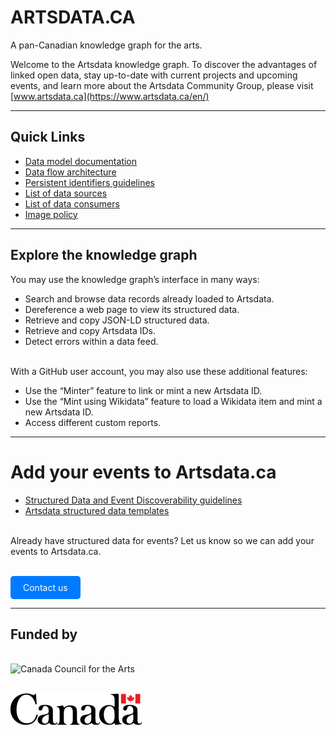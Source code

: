 

# ARTSDATA.CA

A pan-Canadian knowledge graph for the arts.

Welcome to the Artsdata knowledge graph. To discover the advantages of linked open data, stay up-to-date with current projects and upcoming events, and learn more about the Artsdata Community Group, please visit [www.artsdata.ca](https://www.artsdata.ca/en/)

---

## Quick Links

- [Data model documentation](https://culturecreates.github.io/artsdata-data-model/)
- [Data flow architecture](https://culturecreates.github.io/artsdata-data-model/architecture/overview.html)
- [Persistent identifiers guidelines](https://culturecreates.github.io/artsdata-data-model/identifier-recommendations.html)
- [List of data sources](https://kg.artsdata.ca/query/show?sparql=feeds_all&title=Data+Feeds)
- [List of data consumers](/en/doc/data-consumers)
- [Image policy](/en/doc/image-policy)

---

## Explore the knowledge graph

You may use the knowledge graph’s interface in many ways:

- Search and browse data records already loaded to Artsdata.
- Dereference a web page to view its structured data.
- Retrieve and copy JSON-LD structured data.
- Retrieve and copy Artsdata IDs.
- Detect errors within a data feed.

<br>With a GitHub user account, you may also use these additional features:</br>

- Use the “Minter” feature to link or mint a new Artsdata ID.
- Use the “Mint using Wikidata” feature to load a Wikidata item and mint a new Artsdata ID.
- Access different custom reports.

---

# Add your events to Artsdata.ca

- [Structured Data and Event Discoverability guidelines](https://www.artsdata.ca/en/resources/structured-data)
- [Artsdata structured data templates](https://culturecreates.github.io/artsdata-data-model/gabarits-jsonld/README.html)

<br>Already have structured data for events? Let us know so we can add your events to Artsdata.ca.</br>

<br><!-- HTML button-like link -->
<a href="mailto:support@culturecreates.com?subject=Artsdata.ca%20participation&body=My%20website%20has%20structured%20data.%20Please%20add%20it%20to%20artsdata.ca." style="display: inline-block; padding: 10px 20px; color: white; background-color: #007BFF; text-decoration: none; border-radius: 5px;">Contact us</a></br>

---

## Funded by

</br>![Canada Council for the Arts](https://canadacouncil.ca/-/media/Images/CCA/Design_Elements/Logos/CCFA-logo-full-en.svg?la=en&hash=F297C9D9740B613B144255DF6A5FDE48869615EC)</br>

</br>![Government of Canada](/public/images/Canada_Wordmark_small.png)</br>

